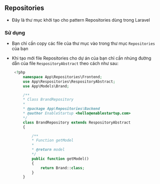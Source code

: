 ## Repositories

* Đây là thư mục khởi tạo cho pattern Repositories dùng trong Laravel

### Sử dụng

* Bạn chỉ cần copy các file của thư mục vào trong thư mục `Repositories` của bạn

* Khi tạo mới file Repositories cho dự án của bạn chỉ cần nhúng đường dẫn của file `RespositoryAbstract` theo cách như sau:
   ```php
    <?php
        namespace App\Repositories\Frontend;
        use App\Respositories\RespositoryAbstract;
        use App\Models\Brand;

        /**
        * Class BrandRepository
        *
        * @package App\Repositories\Backend
        * @author EnableStartup <hello@enablestartup.com>
        */
        class BrandRepository extends RespositoryAbstract
        {

            /**
            * Function getModel
            *
            * @return model
            */
            public function getModel()
            {
                return Brand::class;
            }
        }
    ```
